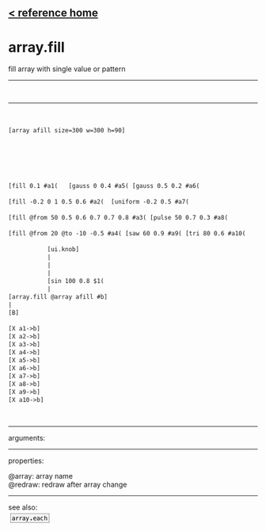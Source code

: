 [< reference home](index.html)
---

# array.fill


fill array with single value or pattern

---

<br>


---


```


[array afill size=300 w=300 h=90]






[fill 0.1 #a1(   [gauss 0 0.4 #a5( [gauss 0.5 0.2 #a6(

[fill -0.2 0 1 0.5 0.6 #a2(  [uniform -0.2 0.5 #a7(

[fill @from 50 0.5 0.6 0.7 0.7 0.8 #a3( [pulse 50 0.7 0.3 #a8(

[fill @from 20 @to -10 -0.5 #a4( [saw 60 0.9 #a9( [tri 80 0.6 #a10(

           [ui.knob]
           |
           |
           |
           [sin 100 0.8 $1(
           |
[array.fill @array afill #b]
|
[B]

[X a1->b]
[X a2->b]
[X a3->b]
[X a4->b]
[X a5->b]
[X a6->b]
[X a7->b]
[X a8->b]
[X a9->b]
[X a10->b]

            
```

---
arguments:


---
properties:

@array: array name<br>
@redraw: redraw after array
            change<br>

---
see also:<br>
[![array.each](img/object_array.each.png)](array.each.html)
